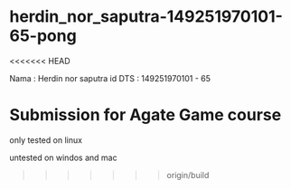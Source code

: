 # herdin_nor_saputra-149251970101-65-pong
<<<<<<< HEAD

Nama    : Herdin nor saputra
id DTS  : 149251970101 - 65

Submission for Agate Game course
=======
only tested on linux

untested on windos and mac
>>>>>>> origin/build

